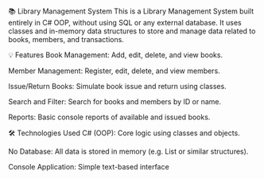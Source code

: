 📚 Library Management System
This is a Library Management System built entirely in C# OOP, without using SQL or any external database. It uses classes and in-memory data structures to store and manage data related to books, members, and transactions.

💡 Features
Book Management: Add, edit, delete, and view books.

Member Management: Register, edit, delete, and view members.

Issue/Return Books: Simulate book issue and return using classes.

Search and Filter: Search for books and members by ID or name.

Reports: Basic console reports of available and issued books.

🛠️ Technologies Used
C# (OOP): Core logic using classes and objects.

No Database: All data is stored in memory (e.g. List<T> or similar structures).

Console Application: Simple text-based interface
